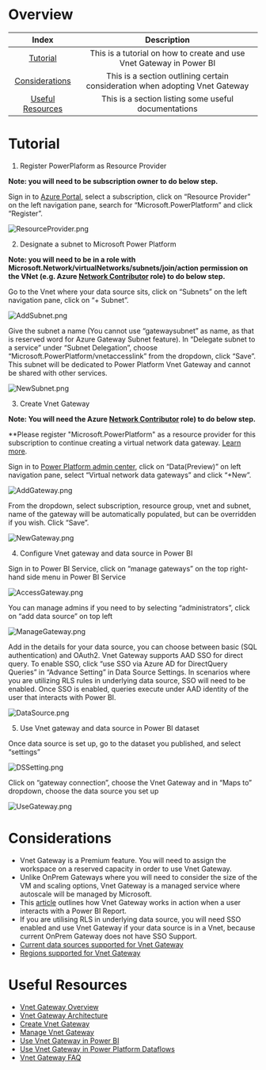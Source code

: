 # Overview

| Index | Description |
|:------------------------:|:-----------------------:|
| [Tutorial](#tutorial) |This is a tutorial on how to create and use Vnet Gateway in Power BI |
| [Considerations](#considerations) |This is a section outlining certain consideration when adopting Vnet Gateway |
| [Useful Resources](#useful-resources) |This is a section listing some useful documentations |


# Tutorial
1. Register PowerPlaform as Resource Provider

**Note: you will need to be subscription owner to do below step.**

Sign in to [Azure Portal](https://portal.azure.com), select a subscription, click on “Resource Provider” on the left navigation pane, search for “Microsoft.PowerPlatform” and click “Register”.

 ![ResourceProvider.png](images/ResourceProvider.png)

2. Designate a subnet to Microsoft Power Platform

**Note: you will need to be in a role with Microsoft.Network/virtualNetworks/subnets/join/action permission on the VNet (e.g. Azure [Network Contributor]( https://docs.microsoft.com/en-us/azure/role-based-access-control/built-in-roles#network-contributor) role) to do below step.**

Go to the Vnet where your data source sits, click on “Subnets” on the left navigation pane, click on “+ Subnet”.

 ![AddSubnet.png](images/AddSubnet.png)

Give the subnet a name (You cannot use “gatewaysubnet” as name, as that is reserved word for Azure Gateway Subnet feature). In “Delegate subnet to a service” under “Subnet Delegation”, choose “Microsoft.PowerPlatform/vnetaccesslink” from the dropdown, click “Save”. This subnet will be dedicated to Power Platform Vnet Gateway and cannot be shared with other services.

 ![NewSubnet.png](images/NewSubnet.png)

3. Create Vnet Gateway

**Note: You will need the Azure [Network Contributor]( https://docs.microsoft.com/en-us/azure/role-based-access-control/built-in-roles#network-contributor) role) to do below step.**

**Please register "Microsoft.PowerPlatform" as a resource provider for this subscription to continue creating a virtual network data gateway. [Learn more](https://learn.microsoft.com/en-us/data-integration/vnet/create-data-gateways#step-1-register-microsoftpowerplatform-as-a-resource-provider).

Sign in to [Power Platform admin center]( https://admin.powerplatform.microsoft.com/), click on “Data(Preview)” on left navigation pane, select “Virtual network data gateways” and click “+New”.

 ![AddGateway.png](images/AddGateway.png)

From the dropdown, select subscription, resource group, vnet and subnet, name of the gateway will be automatically populated, but can be overridden if you wish. Click “Save”.

 ![NewGateway.png](images/NewGateway.png)
  
4. Configure Vnet gateway and data source in Power BI

Sign in to Power BI Service, click on “manage gateways” on the top right-hand side menu in Power BI Service

 ![AccessGateway.png](images/AccessGateway.png) 

You can manage admins if you need to by selecting “administrators”, click on “add data source” on top left

 ![ManageGateway.png](images/ManageGateway.png)   

Add in the details for your data source, you can choose between basic (SQL authentication) and OAuth2. Vnet Gateway supports AAD SSO for direct query. To enable SSO, click “use SSO via Azure AD for DirectQuery Queries” in “Advance Setting” in Data Source Settings. In scenarios where you are utilizing RLS rules in underlying data source, SSO will need to be enabled. Once SSO is enabled, queries execute under AAD identity of the user that interacts with Power BI. 

 ![DataSource.png](images/DataSource.png) 

5. Use Vnet gateway and data source in Power BI dataset

Once data source is set up, go to the dataset you published, and select “settings” 

 ![DSSetting.png](images/DSSetting.png) 

Click on “gateway connection”, choose the Vnet Gateway and in “Maps to” dropdown, choose the data source you set up 

 ![UseGateway.png](images/UseGateway.png)


# Considerations
* Vnet Gateway is a Premium feature. You will need to assign the workspace on a reserved capacity in order to use Vnet Gateway.
* Unlike OnPrem Gateways where you will need to consider the size of the VM and scaling options, Vnet Gateway is a managed service where autoscale will be managed by Microsoft.
* This [article](https://docs.microsoft.com/en-us/data-integration/vnet/data-gateway-architecture) outlines how Vnet Gateway works in action when a user interacts with a Power BI Report.
* If you are utilising RLS in underlying data source, you will need SSO enabled and use Vnet Gateway if your data source is in a Vnet, because current OnPrem Gateway does not have SSO Support.
* [Current data sources supported for Vnet Gateway](https://docs.microsoft.com/en-us/data-integration/vnet/use-data-gateways-sources-power-bi#supported-azure-data-services)
* [Regions supported for Vnet Gateway](https://docs.microsoft.com/en-us/data-integration/vnet/create-data-gateways#regions-supported-for-vnet-data-gateways) 

# Useful Resources
* [Vnet Gateway Overview](https://docs.microsoft.com/en-us/data-integration/vnet/overview)
* [Vnet Gateway Architecture](https://docs.microsoft.com/en-us/data-integration/vnet/data-gateway-architecture)
* [Create Vnet Gateway](https://docs.microsoft.com/en-us/data-integration/vnet/create-data-gateways)
* [Manage Vnet Gateway](https://docs.microsoft.com/en-us/data-integration/vnet/manage-data-gateways)
* [Use Vnet Gateway in Power BI](https://docs.microsoft.com/en-us/data-integration/vnet/use-data-gateways-sources-power-bi)
* [Use Vnet Gateway in Power Platform Dataflows](https://docs.microsoft.com/en-us/data-integration/vnet/data-gateway-power-platform-dataflows)
* [Vnet Gateway FAQ](https://docs.microsoft.com/en-us/data-integration/vnet/data-gateway-faqs)


